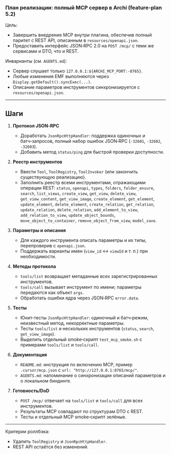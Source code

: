 ### План реализации: полный MCP сервер в Archi (feature-plan 5.2)

Цель:
- Завершить внедрение MCP внутри плагина, обеспечив полный паритет с REST API, описанным в `resources/openapi.json`.
- Предоставить интерфейс JSON‑RPC 2.0 на `POST /mcp/` с теми же сервисами и DTO, что и REST.

Инварианты (см. `AGENTS.md`):
- Сервер слушает только `127.0.0.1:${ARCHI_MCP_PORT:-8765}`.
- Любые изменения EMF выполняются через `Display.getDefault().syncExec(...)`.
- Описание параметров инструментов синхронизируется с `resources/openapi.json`.

---

## Шаги

1. **Протокол JSON‑RPC**
   - Доработать `JsonRpcHttpHandler`: поддержка одиночных и батч‑запросов, полный набор ошибок JSON‑RPC (`-32601`, `-32602`, `-32603`).
   - Добавить метод `status/ping` для быстрой проверки доступности.

2. **Реестр инструментов**
   - Ввести `Tool`, `ToolRegistry`, `ToolInvoker` (или закончить существующую реализацию).
   - Заполнить реестр всеми инструментами, отражающими операции REST:
     `status`, `openapi`, `types`, `folders`, `folder_ensure`, `search`,
     `list_views`, `create_view`, `get_view`, `delete_view`, `get_view_content`,
     `get_view_image`, `create_element`, `get_element`, `update_element`,
     `delete_element`, `create_relation`, `get_relation`, `update_relation`,
     `delete_relation`, `add_element_to_view`, `add_relation_to_view`,
     `update_object_bounds`, `move_object_to_container`, `remove_object_from_view`,
     `model_save`.

3. **Параметры и описания**
   - Для каждого инструмента описать параметры и их типы, перепроверив с `openapi.json`.
   - Поддержать варианты имен (`view_id` ↔ `viewId` и т. п.) при необходимости.

4. **Методы протокола**
   - `tools/list` возвращает метаданные всех зарегистрированных инструментов.
   - `tools/call` вызывает инструмент по имени; параметры передаются как объект `args`.
   - Обработать ошибки ядра через JSON‑RPC `error.data`.

5. **Тесты**
   - Юнит‑тесты `JsonRpcHttpHandler`: одиночный и батч‑режим, неизвестный метод, некорректные параметры.
   - Тесты `tools/list` и нескольких инструментов (`status`, `search`, `get_view_image`).
   - Выделить отдельный smoke‑скрипт `test_mcp_smoke.sh` с примерами `tools/list` и `tools/call`.

6. **Документация**
   - `README.md`: инструкция по включению MCP, пример `.cursor/mcp.json` с `url: "http://127.0.0.1:8765/mcp/"`.
   - `AGENTS.md`: напоминание о синхронизации описаний параметров и о локальном биндинге.

7. **Готовность/DoD**
   - `POST /mcp/` отвечает на `tools/list` и `tools/call` для всех инструментов.
   - Результаты MCP совпадают по структурам DTO с REST.
   - Тесты и отдельный MCP smoke‑скрипт зелёные.

---

Критерии роллбэка:
- Удалить `ToolRegistry` и `JsonRpcHttpHandler`.
- REST API остаётся без изменений.
